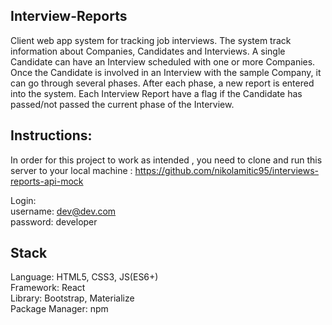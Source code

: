## Interview-Reports

Client web app system for tracking job interviews. The system track information about Companies, Candidates and Interviews.
A single Candidate can have an Interview scheduled with one or more Companies. Once the Candidate is involved in an Interview with the sample Company, it can go through several phases. After each phase, a new report is entered into the system.
Each Interview Report have a flag if the Candidate has passed/not passed the current phase of the Interview.

## Instructions:

In order for this project to work as intended , you need to clone and run this server to your local machine : https://github.com/nikolamitic95/interviews-reports-api-mock 

Login: <br />
username: dev@dev.com <br />
password: developer

## Stack

Language: HTML5, CSS3, JS(ES6+) <br />
Framework: React <br />
Library: Bootstrap, Materialize <br />
Package Manager: npm
